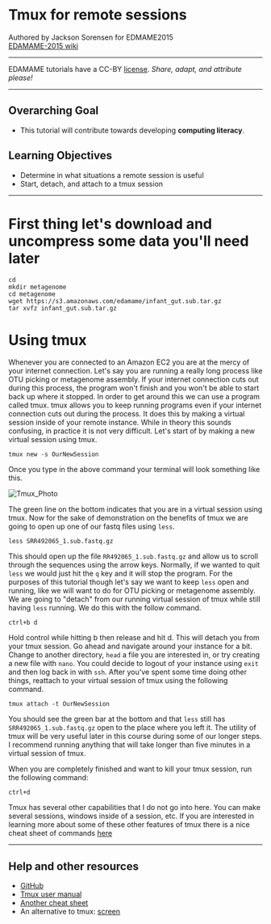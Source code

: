 # Tmux for remote sessions
Authored by Jackson Sorensen for EDMAME2015     
[EDAMAME-2015 wiki](https://github.com/edamame-course/2015-tutorials/wiki)

***
EDAMAME tutorials have a CC-BY [license](https://github.com/edamame-course/2015-tutorials/blob/master/LICENSE.md). _Share, adapt, and attribute please!_
***

## Overarching Goal
* This tutorial will contribute towards developing **computing literacy**.

## Learning Objectives
* Determine in what situations a remote session is useful
* Start, detach, and attach to a tmux session

***

# First thing let's download and uncompress some data you'll need later
```
cd
mkdir metagenome
cd metagenome
wget https://s3.amazonaws.com/edamame/infant_gut.sub.tar.gz
tar xvfz infant_gut.sub.tar.gz
```

# Using tmux

Whenever you are connected to an Amazon EC2 you are at the mercy of your internet connection. Let's say you are running a really long process like OTU picking or metagenome assembly. If your internet connection cuts out during this process, the program won't finish and you won't be able to start back up where it stopped. In order to get around this we can use a program called tmux. tmux allows you to keep running programs even if your internet connection cuts out during the process. It does this by making a virtual session inside of your remote instance. While in theory this sounds confusing, in practice it is not very difficult. Let's start of by making a new virtual session using tmux. 

```
tmux new -s OurNewSession
```

Once you type in the above command your terminal will look something like this.

![Tmux_Photo](../img/Tmux_Session.png) 

The green line on the bottom indicates that you are in a virtual session using tmux. Now for the sake of demonstration on the benefits of tmux we are going to open up one of our fastq files using `less`.

```
less SRR492065_1.sub.fastq.gz
```

This should open up the file `RR492065_1.sub.fastq.gz` and allow us to scroll through the sequences using the arrow keys. Normally, if we wanted to quit `less` we would just hit the `q` key and it will stop the program. For the purposes of this tutorial though let's say we want to keep `less` open and running, like we will want to do for OTU picking or metagenome assembly. We are going to "detach" from our running virtual session of tmux while still having `less` running. We do this with the follow command. 

```
ctrl+b d
```

Hold control while hitting b then release and hit d. This will detach you from your tmux session. Go ahead and navigate around your instance for a bit. Change to another directory, `head` a file you are interested in, or try creating a new file with `nano`. You could decide to logout of your instance using `exit` and then log back in with `ssh`. After you've spent some time doing other things, reattach to your virtual session of tmux using the following command. 

```
tmux attach -t OurNewSession
```

You should see the green bar at the bottom and that `less` still has `SRR492065_1.sub.fastq.gz` open to the place where you left it. The utility of tmux will be very useful later in this course during some of our longer steps. I recommend running anything that will take longer than five minutes in a virtual session of tmux. 

When you are completely finished and want to kill your tmux session, run the following command:

```
ctrl+d
```

Tmux has several other capabilities that I do not go into here. You can make several sessions, windows inside of a session, etc. If you are interested in learning more about some of these other features of tmux there is a nice cheat sheet of commands [here](https://gist.github.com/MohamedAlaa/2961058) 

***
## Help and other resources
* [GitHub](http://tmux.github.io/)
* [Tmux user manual](http://www.openbsd.org/cgi-bin/man.cgi/OpenBSD-current/man1/tmux.1?query=tmux&sec=1)
* [Another cheat sheet](http://www.dayid.org/os/notes/tm.html)
* An alternative to tmux:  [screen](http://aperiodic.net/screen/quick_reference)

       
